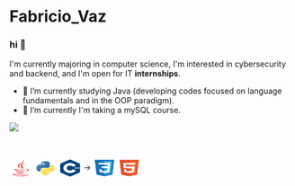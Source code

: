 # Fabricio_Vaz

### hi 👋
I'm currently majoring in computer science, I'm interested in cybersecurity and backend, and I'm open for IT **internships**.
- 🔭 I’m currently studying Java (developing codes focused on language fundamentals and in the OOP paradigm).
- 🌱 I’m currently I'm taking a mySQL course.

[<img src="https://img.shields.io/badge/linkedin-%230077B5.svg?&style=for-the-badge&logo=linkedin&logoColor=white" />](https://www.linkedin.com/in/fabr%C3%ADcio-vaz-173010174/)

##
</div>
<div style="display: inline_block"><br>
  <img align="center" alt="Rafa-Js" height="30" width="40" src="https://raw.githubusercontent.com/devicons/devicon/master/icons/java/java-plain.svg">
  <img align="center" alt="Rafa-Python" height="30" width="40" src="https://raw.githubusercontent.com/devicons/devicon/master/icons/python/python-original.svg">
  <img align="center" alt="C++" height="30" width="40" src="https://raw.githubusercontent.com/devicons/devicon/master/icons/cplusplus/cplusplus-plain.svg">
  <!– <img align="center" alt="JavaScript" height="30" width="40" src="https://raw.githubusercontent.com/devicons/devicon/master/icons/javascript/javascript-plain.svg"> ->
  <img align="center" alt="css" height="30" width="40" src="https://raw.githubusercontent.com/devicons/devicon/master/icons/css3/css3-original.svg">
  <img align="center" alt="html" height="30" width="40" src="https://raw.githubusercontent.com/devicons/devicon/master/icons/html5/html5-original.svg">
</div>

##
